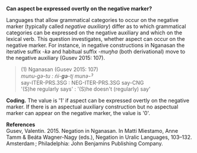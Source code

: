 **Can aspect be expressed overtly on the negative marker?**

Languages that allow grammatical categories to occur on the negative marker (typically called *negative auxiliary*) differ as to which grammatical categories can be expressed on the negative auxiliary and which on the lexical verb. This question investigates, whether aspect can occur on the negative marker. For instance, in negative constructions in Nganasan the iterative suffix *-kǝ* and habitual suffix *-muŋha* (both derivational) move to the negative auxiliary (Gusev 2015: 107).

>(1) Nganasan (Gusev 2015: 107)<br/>
>*munu-gǝ-tu  :  ńi-**gǝ**-ti̮ munǝ-ˀ*<br/>
>say-ITER-PRS.3SG : NEG-ITER-PRS.3SG say-CNG<br/>
>'(S)he regularly says' : '(S)he doesn't (regularly) say'

**Coding.** The value is '1' if aspect can be expressed overtly on the negative marker. If there is an aspectual auxiliary construction but no aspectual marker can appear on the negative marker, the value is '0'. 

**References**<br/>
Gusev, Valentin. 2015. Negation in Nganasan. In Matti Miestamo, Anne Tamm & Beáta Wagner-Nagy (eds.), Negation in Uralic Languages, 103–132. Amsterdam ; Philadelphia: John Benjamins Publishing Company.

